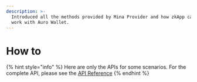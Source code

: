```yaml
---
description: >-
  Introduced all the methods provided by Mina Provider and how zkApp can better
  work with Auro Wallet.
---
```


# How to



{% hint style="info" %}
Here are only the APIs for some scenarios. For the complete API, please see the [API Reference](../reference/api-reference/)
{% endhint %}
